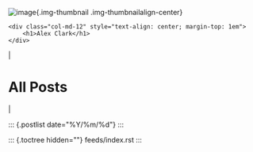 ![image](images/aclark-jobs.jpg){.img-thumbnail
.img-thumbnailalign-center}

```{=html}
<div class="col-md-12" style="text-align: center; margin-top: 1em">
    <h1>Alex Clark</h1>
</div>
```
| 

# All Posts

| 

::: {.postlist date="%Y/%m/%d"}
:::

::: {.toctree hidden=""}
feeds/index.rst
:::

